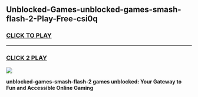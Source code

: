 
## Unblocked-Games-unblocked-games-smash-flash-2-Play-Free-csi0q
<h3>
<a href="https://premium76.site?title=unblocked-games-smash-flash-2&ref=17A">CLICK TO PLAY</a></h3>
<hr>

<h3>
<a href="https://premium76.site?title=unblocked-games-smash-flash-2&ref=17A">CLICK 2 PLAY</a>
  
</h3>

<a href="https://premium76.site?title=unblocked-games-smash-flash-2&ref=17A"><img src="https://clearcache.store/games.png"></a>


**unblocked-games-smash-flash-2 games unblocked: Your Gateway to Fun and Accessible Online Gaming**
